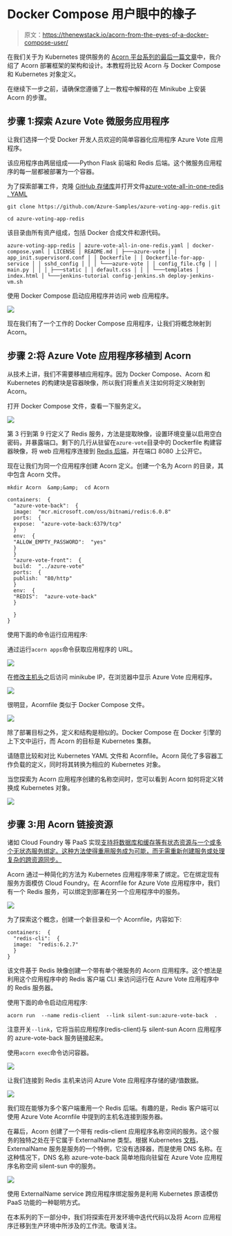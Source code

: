 # Docker Compose 用户眼中的橡子

> 原文：<https://thenewstack.io/acorn-from-the-eyes-of-a-docker-compose-user/>

在我们关于为 Kubernetes 提供服务的 [Acorn 平台系列的](https://acorn.io/)[最后一篇文章](https://thenewstack.io/acorn-a-lightweight-portable-paas-for-kubernetes/)中，我介绍了 Acorn 部署框架的架构和设计。本教程将比较 Acorn 与 Docker Compose 和 Kubernetes 对象定义。

在继续下一步之前，请确保您遵循了上一教程中解释的在 Minikube 上安装 Acorn 的步骤。

## 步骤 1:探索 Azure Vote 微服务应用程序

让我们选择一个受 Docker 开发人员欢迎的简单容器化应用程序 Azure Vote 应用程序。

该应用程序由两层组成——Python Flask 前端和 Redis 后端。这个微服务应用程序的每一层都被部署为一个容器。

为了探索部署工件，克隆 [GitHub 存储库](https://github.com/Azure-Samples/azure-voting-app-redis.git)并打开文件[azure-vote-all-in-one-redis . YAML](https://github.com/Azure-Samples/azure-voting-app-redis/blob/master/azure-vote-all-in-one-redis.yaml)

```
git clone https://github.com/Azure-Samples/azure-voting-app-redis.git

```

```
cd azure-voting-app-redis

```

该目录由所有资产组成，包括 Docker 合成文件和源代码。

 `azure-voting-app-redis
│ azure-vote-all-in-one-redis.yaml
│ docker-compose.yaml
│ LICENSE
│ README.md
│
├───azure-vote
│ │ app_init.supervisord.conf
│ │ Dockerfile
│ │ Dockerfile-for-app-service
│ │ sshd_config
│ │
│ └───azure-vote
│ │ config_file.cfg
│ │ main.py
│ │
│ ├───static
│ │ default.css
│ │
│ └───templates
│ index.html
│
└───jenkins-tutorial
config-jenkins.sh
deploy-jenkins-vm.sh` 

使用 Docker Compose 启动应用程序并访问 web 应用程序。

![](img/bc29d9dbb9e2cb1d9acc784bb9173631.png)

现在我们有了一个工作的 Docker Compose 应用程序，让我们将概念映射到 Acorn。

## 步骤 2:将 Azure Vote 应用程序移植到 Acorn

从技术上讲，我们不需要移植应用程序。因为 Docker Compose、Acorn 和 Kubernetes 的构建块是容器映像，所以我们将重点关注如何将定义映射到 Acorn。

打开 Docker Compose 文件，查看一下服务定义。

![](img/fa315680a54b4e5cae1c99fb8a346e8b.png)

第 3 行到第 9 行定义了 Redis 服务，方法是提取映像，设置环境变量以启用空白密码，并暴露端口。剩下的几行从驻留在`azure-vote`目录中的 Dockerfile 构建容器映像，将 web 应用程序连接到 [Redis 后端](https://redis.com/?utm_content=inline-mention)，并在端口 8080 上公开它。

现在让我们为同一个应用程序创建 Acorn 定义。创建一个名为 Acorn 的目录，其中包含 Acorn 文件。

```
mkdir Acorn  &amp;&amp;  cd Acorn

```

```
containers:  {
  "azure-vote-back":  {
  image:  "mcr.microsoft.com/oss/bitnami/redis:6.0.8"
  ports:  {
  expose:  "azure-vote-back:6379/tcp"
  }
  env:  {
  "ALLOW_EMPTY_PASSWORD":  "yes"  
  }
  }
  "azure-vote-front":  {
  build:  "../azure-vote"  
  ports:  {
  publish:  "80/http"
  }
  env:  {
  "REDIS":  "azure-vote-back"  
  }

  }  
}

```

使用下面的命令运行应用程序:



通过运行`acorn apps`命令获取应用程序的 URL。

![](img/177d658deec233860eac539be11a4b01.png)

在[修改主机头](https://modheader.com/)之后访问 minikube IP，在浏览器中显示 Azure Vote 应用程序。

![](img/32846bf79273600cc43cedeb57061400.png)

很明显，Acornfile 类似于 Docker Compose 文件。

![](img/f03102781edfc3fef8c35ca5187ec56e.png)

除了部署目标之外，定义和结构是相似的。Docker Compose 在 Docker 引擎的上下文中运行，而 Acorn 的目标是 Kubernetes 集群。

请随意比较和对比 Kubernetes YAML 文件和 Acornfile。Acorn 简化了多容器工作负载的定义，同时将其转换为相应的 Kubernetes 对象。

当您探索为 Acorn 应用程序创建的名称空间时，您可以看到 Acorn 如何将定义转换成 Kubernetes 对象。

![](img/0d12daf3b112d88aee56d07b27525f08.png)

## 步骤 3:用 Acorn 链接资源

诸如 Cloud Foundry 等 PaaS 实现[支持将数据库和缓存等有状态资源与一个或多个无状态服务绑定。这种方法使得重用服务成为可能，而无需重新创建服务或处理复杂的跨资源同步。](https://thenewstack.io/when-to-choose-cloud-foundry-over-kubernetes/)

Acorn 通过一种简化的方法为 Kubernetes 应用程序带来了绑定。它在绑定现有服务方面模仿 Cloud Foundry。在 Acornfile for Azure Vote 应用程序中，我们有一个 Redis 服务，可以绑定到部署在另一个应用程序中的服务。

![](img/b2bdb05c8c67b1035850091243518c6c.png)

为了探索这个概念，创建一个新目录和一个 Acornfile，内容如下:

```
containers:  {
  "redis-cli":  {
  image:  "redis:6.2.7"
  }
}

```

该文件基于 Redis 映像创建一个带有单个微服务的 Acorn 应用程序。这个想法是利用这个应用程序中的 Redis 客户端 CLI 来访问运行在 Azure Vote 应用程序中的 Redis 服务器。

使用下面的命令启动应用程序:

```
acorn run  --name redis-client  --link silent-sun:azure-vote-back  .

```

注意开关`--link`，它将当前应用程序(redis-client)与 silent-sun Acorn 应用程序的 azure-vote-back 服务链接起来。

使用`acorn exec`命令访问容器。

![](img/bdb63cd03cfc4d9362f6f2d4af071864.png)

让我们连接到 Redis 主机来访问 Azure Vote 应用程序存储的键/值数据。

![](img/f8ce78f1d32ed9d0bcc87722726121b5.png)

我们现在能够为多个客户端重用一个 Redis 后端。有趣的是，Redis 客户端可以使用 Azure Vote Acornfile 中提到的主机名连接到服务器。

在幕后，Acorn 创建了一个带有 redis-client 应用程序名称空间的服务。这个服务的独特之处在于它属于 ExternalName 类型。根据 Kubernetes [文档](https://kubernetes.io/docs/concepts/services-networking/service/#externalname)，ExternalName 服务是服务的一个特例，它没有选择器，而是使用 DNS 名称。在这种情况下，DNS 名称 azure-vote-back 简单地指向驻留在 Azure Vote 应用程序名称空间 silent-sun 中的服务。

![](img/eefbd63a26b13524ec9495abbdf00657.png)

使用 ExternalName service 跨应用程序绑定服务是利用 Kubernetes 原语模仿 PaaS 功能的一种聪明方式。

在本系列的下一部分中，我们将探索在开发环境中迭代代码以及将 Acorn 应用程序迁移到生产环境中所涉及的工作流。敬请关注。

<svg xmlns:xlink="http://www.w3.org/1999/xlink" viewBox="0 0 68 31" version="1.1"><title>Group</title> <desc>Created with Sketch.</desc></svg>